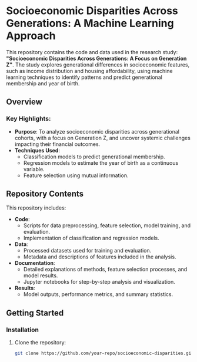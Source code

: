 # Socioeconomic Disparities Across Generations: A Machine Learning Approach

This repository contains the code and data used in the research study: **"Socioeconomic Disparities Across Generations: A Focus on Generation Z"**. The study explores generational differences in socioeconomic features, such as income distribution and housing affordability, using machine learning techniques to identify patterns and predict generational membership and year of birth.

## Overview

### Key Highlights:
- **Purpose**: To analyze socioeconomic disparities across generational cohorts, with a focus on Generation Z, and uncover systemic challenges impacting their financial outcomes.
- **Techniques Used**:
  - Classification models to predict generational membership.
  - Regression models to estimate the year of birth as a continuous variable.
  - Feature selection using mutual information.

## Repository Contents

This repository includes:
- **Code**:
  - Scripts for data preprocessing, feature selection, model training, and evaluation.
  - Implementation of classification and regression models.
- **Data**:
  - Processed datasets used for training and evaluation.
  - Metadata and descriptions of features included in the analysis.
- **Documentation**:
  - Detailed explanations of methods, feature selection processes, and model results.
  - Jupyter notebooks for step-by-step analysis and visualization.
- **Results**:
  - Model outputs, performance metrics, and summary statistics.

## Getting Started

### Installation
1. Clone the repository:
   ```bash
   git clone https://github.com/your-repo/socioeconomic-disparities.git
